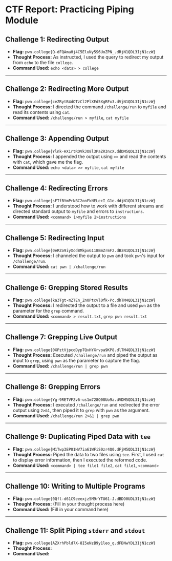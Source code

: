 # CTF Report: Practicing Piping Module

## Challenge 1: Redirecting Output
- **Flag:** `pwn.college{Q-dFQAmaHj4C5EluNy5S6UoZPN_.dRjN1QDL3IjN1czW}`
- **Thought Process:** As instructed, I used the query to redirect my output from `echo` to the file `college`.
- **Command Used:** `echo <data> > college`

---

## Challenge 2: Redirecting More Output
- **Flag:** `pwn.college{ceZRytB4dOTzCl2PlXEd5XgRFx3.dVjN1QDL3IjN1czW}`
- **Thought Process:** I directed the command `/challenge/run` to `myfile` and read its contents using `cat`.
- **Command Used:** `/challenge/run > myfile`, `cat myfile`

---

## Challenge 3: Appending Output
- **Flag:** `pwn.college{Ylnk-HX1rtROVkJO8l3PaZR3ncX.ddDM5QDL3IjN1czW}`
- **Thought Process:** I appended the output using `>>` and read the contents with `cat`, which gave me the flag.
- **Command Used:** `echo <data> >> myfile`, `cat myfile`

---

## Challenge 4: Redirecting Errors
- **Flag:** `pwn.college{sFTfBYmPrNBC2onFkNELecI_G1e.ddjN1QDL3IjN1czW}`
- **Thought Process:** I understood how to work with different streams and directed standard output to `myfile` and errors to `instructions`.
- **Command Used:** `<command> 1>myfile 2>instructions`

---

## Challenge 5: Redirecting Input
- **Flag:** `pwn.college{0eRZo9iyXcdBMkpxG118BmZrmF2.dBzN1QDL3IjN1czW}`
- **Thought Process:** I channeled the output to `pwn` and took `pwn`'s input for `/challenge/run`.
- **Command Used:** `cat pwn | /challenge/run`

---

## Challenge 6: Grepping Stored Results
- **Flag:** `pwn.college{ka3Tgt-mZTEn_Zn0Ptcvl0fk-Pc.dhTM4QDL3IjN1czW}`
- **Thought Process:** I redirected the output to a file and used `pwn` as the parameter for the `grep` command.
- **Command Used:** `<command> > result.txt`, `grep pwn result.txt`

---

## Challenge 7: Grepping Live Output
- **Flag:** `pwn.college{0XPztVjpcoDypTQvHYXrvpa9KP8.dlTM4QDL3IjN1czW}`
- **Thought Process:** Executed `/challenge/run` and piped the output as input to `grep`, using `pwn` as the parameter to capture the flag.
- **Command Used:** `/challenge/run | grep pwn`

---

## Challenge 8: Grepping Errors
- **Flag:** `pwn.college{Yg-9RETVFZv6-us1m728Q08Uo9a.dVDM5QDL3IjN1czW}`
- **Thought Process:** I executed `/challenge/run` and redirected the error output using `2>&1`, then piped it to `grep` with `pwn` as the argument.
- **Command Used:** `/challenge/run 2>&1 | grep pwn`

---

## Challenge 9: Duplicating Piped Data with `tee`
- **Flag:** `pwn.college{M1Twp3EP01HV7ia61WFiS0zr4Q0.dFjM5QDL3IjN1czW}`
- **Thought Process:** Piped the data to two files using `tee`. First, I used `cat` to display error information, then I executed the reformed code.
- **Command Used:** `<command> | tee file1 file2`, `cat file1`, `<command>`

---

## Challenge 10: Writing to Multiple Programs
- **Flag:** `pwn.college{0Qfl-d61C9eeexjz5M9rYTU61-J.dBDO0UDL3IjN1czW}`
- **Thought Process:** (Fill in your thought process here)
- **Command Used:** (Fill in your command here)

---

## Challenge 11: Split Piping `stderr` and `stdout`
- **Flag:** `pwn.college{AZXrhPbld7X-8I5eNzB9y1leo_q.dFDNwYDL3IjN1czW}`
- **Thought Process:** 
- **Command Used:**
